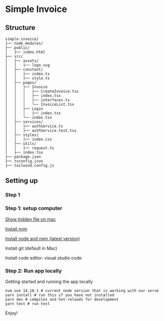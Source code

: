 # Simple Invoice
## Structure
```
simple-invoice/
├── node_modules/
├── public/
│   ├── index.html
├── src/
│   ├── assets/
│   │   ├── logo.svg
│   ├── constant/
│   │   ├── index.ts
│   │   ├── style.ts
│   ├── pages/
│   │   ├── Invoice
│   │   │   ├── CreateInvoice.tsx
│   │   │   ├── index.tsx
│   │   │   ├── interfaces.ts
│   │   │   └── InvoiceList.tsx
│   │   ├── Login
│   │   │   ├── index.tsx
│   │   └── index.tsx
│   ├── services/
│   │   ├── authService.ts
│   │   ├── authService.test.tsx
│   ├── styles/
│   │   ├── index.css
│   ├── utils/
│   │   ├── request.ts
│   ├── index.tsx
├── package.json
├── tsconfig.json
├── tailwind.config.js
```

## Setting up

### Step 1

### Step 1: setup computer

[Show hidden file on mac](https://nordlocker.com/blog/how-to-show-hidden-files-mac)


[Install nvm](https://medium.com/devops-techable/how-to-install-nvm-node-version-manager-on-macos-with-homebrew-1bc10626181)

[Install node and npm (latest version)](https://medium.com/@lucaskay/install-node-and-npm-using-nvm-in-mac-or-linux-ubuntu-f0c85153e173)

Install git (default in Mac)

Install code editor: visual studio code

### Step 2: Run app locally

Getting started and running the app locally
```
nvm use 14.18.1 # current node version that is working with our serve
yarn install # run this if you have not installed
yarn dev # compiles and hot-reloads for development
yarn test # run test
```

Enjoy!
